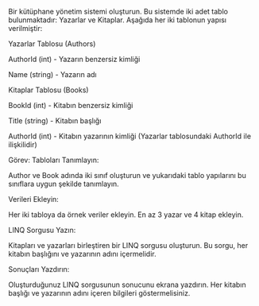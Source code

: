 Bir kütüphane yönetim sistemi oluşturun. Bu sistemde iki adet tablo bulunmaktadır: Yazarlar ve Kitaplar. Aşağıda her iki tablonun yapısı verilmiştir:

Yazarlar Tablosu (Authors)

AuthorId (int) - Yazarın benzersiz kimliği

Name (string) - Yazarın adı

Kitaplar Tablosu (Books)

BookId (int) - Kitabın benzersiz kimliği

Title (string) - Kitabın başlığı

AuthorId (int) - Kitabın yazarının kimliği (Yazarlar tablosundaki AuthorId ile ilişkilidir)

Görev:
Tabloları Tanımlayın:

Author ve Book adında iki sınıf oluşturun ve yukarıdaki tablo yapılarını bu sınıflara uygun şekilde tanımlayın.

Verileri Ekleyin:

Her iki tabloya da örnek veriler ekleyin. En az 3 yazar ve 4 kitap ekleyin.

LINQ Sorgusu Yazın:

Kitapları ve yazarları birleştiren bir LINQ sorgusu oluşturun. Bu sorgu, her kitabın başlığını ve yazarının adını içermelidir.

Sonuçları Yazdırın:

Oluşturduğunuz LINQ sorgusunun sonucunu ekrana yazdırın. Her kitabın başlığı ve yazarının adını içeren bilgileri göstermelisiniz.
